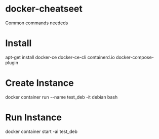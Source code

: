 # docker-cheatseet
Common commands neededs

# Install

apt-get install docker-ce docker-ce-cli containerd.io docker-compose-plugin


# Create Instance
  
  docker container run --name test_deb -it debian bash

# Run Instance

  docker container start -ai test_deb

